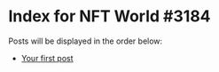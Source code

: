 # Index for NFT World #3184
Posts will be displayed in the order below:

- [Your first post](./001-first.md)

